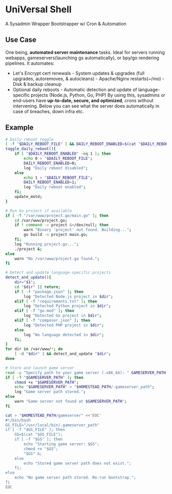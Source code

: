 # UniVersal Shell
A Sysadmin Wrapper Bootstrapper w/ Cron & Automation
## Use Case
One being, **automated server maintenance** tasks. Ideal for servers running webapps, gameservers(launching gs automatically), or bpy/go rendering pipelines. It automates:
- Let's Encrypt cert renewals - System updates & upgrades (full upgrades, autoremoves, & autocleans) - Apache/Nginx restarts(~/mo) - Disk & backup cleanup
- Optional daily reboots - Automatic detection and update of language-specific projects (Node.js, Python, Go, PHP)
By using this, sysadmins or end-users have **up-to-date, secure, and optimized**, crons without intervening. Below you can see what the server does automatically in case of breaches, down infra etc.
## Example
```sh
# Daily reboot toggle
[ -f "$DAILY_REBOOT_FILE" ] && DAILY_REBOOT_ENABLED=$(cat "$DAILY_REBOOT_FILE")
toggle_daily_reboot(){ 
    if [ "$DAILY_REBOOT_ENABLED" -eq 1 ]; then 
        echo 0 > "$DAILY_REBOOT_FILE"; 
        DAILY_REBOOT_ENABLED=0; 
        log "Daily reboot disabled"; 
    else 
        echo 1 > "$DAILY_REBOOT_FILE"; 
        DAILY_REBOOT_ENABLED=1; 
        log "Daily reboot enabled"; 
    fi; 
    update_motd; 
}

# Run Go project if available
if [ -f "/var/www/project.go/main.go" ]; then 
    cd /var/www/project.go; 
    if ! command -v project &>/dev/null; then 
        warn "Binary 'project' not found. Building..."; 
        go build -o project main.go; 
    fi; 
    log "Running project.go..."; 
    ./project &; 
else 
    warn "No /var/www/project.go found."; 
fi

# Detect and update language-specific projects
detect_and_update(){ 
    dir="$1"; 
    cd "$dir" || return; 
    if [ -f "package.json" ]; then 
        log "Detected Node.js project in $dir"; 
    elif [ -f "requirements.txt" ]; then 
        log "Detected Python project in $dir"; 
    elif [ -f "go.mod" ]; then 
        log "Detected Go project in $dir"; 
    elif [ -f "composer.json" ]; then 
        log "Detected PHP project in $dir"; 
    else 
        log "No language detected in $dir"; 
    fi; 
}
for dir in /var/www/*; do 
    [ -d "$dir" ] && detect_and_update "$dir"; 
done

# Store and launch game server
read -p "Specify path to your game server (.x86_64): " GAMESERVER_PATH
if [ -f "$GAMESERVER_PATH" ]; then 
    chmod +x "$GAMESERVER_PATH"; 
    echo "$GAMESERVER_PATH" > "$HOMESTEAD_PATH/.gameserver_path"; 
    log "Game server path stored."; 
else 
    warn "Game server not found at $GAMESERVER_PATH"; 
fi

cat > "$HOMESTEAD_PATH/gameserver" <<'EOC'
#!/bin/bash
GS_FILE="/usr/local/bin/.gameserver_path"
if [ -f "$GS_FILE" ]; then 
    GS=$(cat "$GS_FILE"); 
    if [ -f "$GS" ]; then 
        echo "Starting game server: $GS"; 
        chmod +x "$GS"; 
        "$GS" &; 
    else 
        echo "Stored game server path does not exist."; 
    fi; 
else 
    echo "No game server path stored. Re-run bootstrap."; 
fi
EOC
